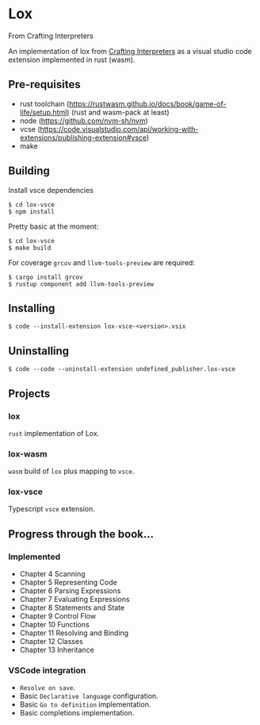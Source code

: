 # Lox

From Crafting Interpreters

An implementation of lox from [Crafting Interpreters](https://craftinginterpreters.com/) as a visual studio code extension implemented in rust (wasm).

## Pre-requisites

- rust toolchain (https://rustwasm.github.io/docs/book/game-of-life/setup.html) (rust and wasm-pack at least)
- node (https://github.com/nvm-sh/nvm)
- vcse (https://code.visualstudio.com/api/working-with-extensions/publishing-extension#vsce)
- make

## Building

Install vsce dependencies

    $ cd lox-vsce
    $ npm install

Pretty basic at the moment:

    $ cd lox-vsce
    $ make build

For coverage `grcov` and `llvm-tools-preview` are required:

    $ cargo install grcov
    $ rustup component add llvm-tools-preview 

## Installing

    $ code --install-extension lox-vsce-<version>.vsix

## Uninstalling

    $ code --code --uninstall-extension undefined_publisher.lox-vsce

## Projects

### lox

`rust` implementation of Lox.

### lox-wasm

`wasm` build of `lox` plus mapping to `vsce`.

### lox-vsce

Typescript `vsce` extension.

## Progress through the book...

### Implemented

 * Chapter 4 Scanning
 * Chapter 5 Representing Code
 * Chapter 6 Parsing Expressions
 * Chapter 7 Evaluating Expressions
 * Chapter 8 Statements and State
 * Chapter 9 Control Flow
 * Chapter 10 Functions
 * Chapter 11 Resolving and Binding
 * Chapter 12 Classes
 * Chapter 13 Inheritance

### VSCode integration

 * `Resolve on save`.
 * Basic `Declarative language` configuration.
 * Basic `Go to definition` implementation.
 * Basic completions implementation.
